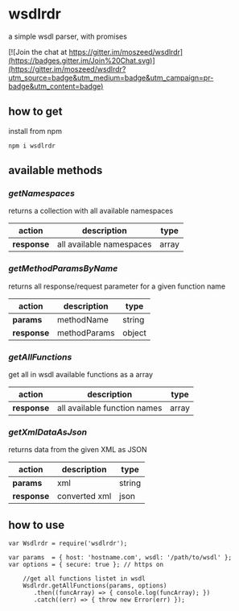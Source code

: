# wsdlrdr
a simple wsdl parser, with promises

[![Join the chat at https://gitter.im/moszeed/wsdlrdr](https://badges.gitter.im/Join%20Chat.svg)](https://gitter.im/moszeed/wsdlrdr?utm_source=badge&utm_medium=badge&utm_campaign=pr-badge&utm_content=badge)


## how to get
install from npm

    npm i wsdlrdr

## available methods
### *getNamespaces*
returns a collection with all available namespaces

|action|description|type|
|--------|--------|-------|
|**response**|all available namespaces|array|

### *getMethodParamsByName*
returns all response/request parameter for a given function name

|action|description|type|
|--------|--------|-------|
|**params**|methodName|string|
|**response**|methodParams|object|

### *getAllFunctions*
get all in wsdl available functions as a array

|action|description|type|
|--------|--------|-------|
|**response**|all available function names|array|

### *getXmlDataAsJson*
returns data from the given XML as JSON

|action|description|type|
|--------|--------|-------|
|**params**|xml|string|
|**response**|converted xml|json|

## how to use

	var Wsdlrdr = require('wsdlrdr');

    var params  = { host: 'hostname.com', wsdl: '/path/to/wsdl' };
    var options = { secure: true }; // https on
		
        //get all functions listet in wsdl
		Wsdlrdr.getAllFunctions(params, options)
           .then((funcArray) => { console.log(funcArray); })
           .catch((err) => { throw new Error(err) });
